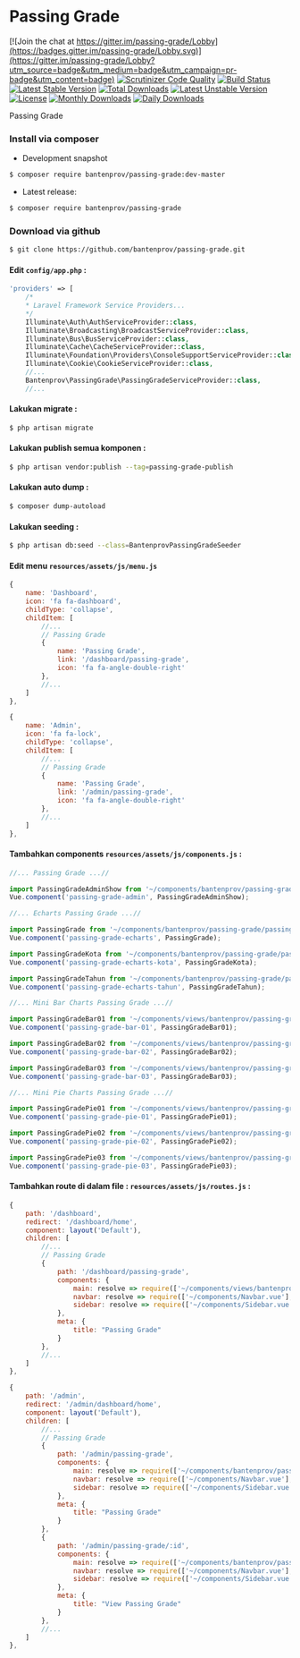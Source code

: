 # Passing Grade

[![Join the chat at https://gitter.im/passing-grade/Lobby](https://badges.gitter.im/passing-grade/Lobby.svg)](https://gitter.im/passing-grade/Lobby?utm_source=badge&utm_medium=badge&utm_campaign=pr-badge&utm_content=badge)
[![Scrutinizer Code Quality](https://scrutinizer-ci.com/g/bantenprov/passing-grade/badges/quality-score.png?b=master)](https://scrutinizer-ci.com/g/bantenprov/passing-grade/?branch=master)
[![Build Status](https://scrutinizer-ci.com/g/bantenprov/passing-grade/badges/build.png?b=master)](https://scrutinizer-ci.com/g/bantenprov/passing-grade/build-status/master)
[![Latest Stable Version](https://poser.pugx.org/bantenprov/passing-grade/v/stable)](https://packagist.org/packages/bantenprov/passing-grade)
[![Total Downloads](https://poser.pugx.org/bantenprov/passing-grade/downloads)](https://packagist.org/packages/bantenprov/passing-grade)
[![Latest Unstable Version](https://poser.pugx.org/bantenprov/passing-grade/v/unstable)](https://packagist.org/packages/bantenprov/passing-grade)
[![License](https://poser.pugx.org/bantenprov/passing-grade/license)](https://packagist.org/packages/bantenprov/passing-grade)
[![Monthly Downloads](https://poser.pugx.org/bantenprov/passing-grade/d/monthly)](https://packagist.org/packages/bantenprov/passing-grade)
[![Daily Downloads](https://poser.pugx.org/bantenprov/passing-grade/d/daily)](https://packagist.org/packages/bantenprov/passing-grade)

Passing Grade

### Install via composer

- Development snapshot

```bash
$ composer require bantenprov/passing-grade:dev-master
```

- Latest release:

```bash
$ composer require bantenprov/passing-grade
```

### Download via github

```bash
$ git clone https://github.com/bantenprov/passing-grade.git
```

#### Edit `config/app.php` :

```php
'providers' => [
    /*
    * Laravel Framework Service Providers...
    */
    Illuminate\Auth\AuthServiceProvider::class,
    Illuminate\Broadcasting\BroadcastServiceProvider::class,
    Illuminate\Bus\BusServiceProvider::class,
    Illuminate\Cache\CacheServiceProvider::class,
    Illuminate\Foundation\Providers\ConsoleSupportServiceProvider::class,
    Illuminate\Cookie\CookieServiceProvider::class,
    //...
    Bantenprov\PassingGrade\PassingGradeServiceProvider::class,
    //...
```

#### Lakukan migrate :

```bash
$ php artisan migrate
```

#### Lakukan publish semua komponen :

```bash
$ php artisan vendor:publish --tag=passing-grade-publish
```

#### Lakukan auto dump :

```bash
$ composer dump-autoload
```

#### Lakukan seeding :

```bash
$ php artisan db:seed --class=BantenprovPassingGradeSeeder
```

#### Edit menu `resources/assets/js/menu.js`

```javascript
{
    name: 'Dashboard',
    icon: 'fa fa-dashboard',
    childType: 'collapse',
    childItem: [
        //...
        // Passing Grade
        {
            name: 'Passing Grade',
            link: '/dashboard/passing-grade',
            icon: 'fa fa-angle-double-right'
        },
        //...
    ]
},
```

```javascript
{
    name: 'Admin',
    icon: 'fa fa-lock',
    childType: 'collapse',
    childItem: [
        //...
        // Passing Grade
        {
            name: 'Passing Grade',
            link: '/admin/passing-grade',
            icon: 'fa fa-angle-double-right'
        },
        //...
    ]
},
```

#### Tambahkan components `resources/assets/js/components.js` :

```javascript
//... Passing Grade ...//

import PassingGradeAdminShow from '~/components/bantenprov/passing-grade/passing-grade/PassingGradeAdmin.show.vue';
Vue.component('passing-grade-admin', PassingGradeAdminShow);

//... Echarts Passing Grade ...//

import PassingGrade from '~/components/bantenprov/passing-grade/passing-grade/PassingGrade.chart.vue';
Vue.component('passing-grade-echarts', PassingGrade);

import PassingGradeKota from '~/components/bantenprov/passing-grade/passing-grade/PassingGradeKota.chart.vue';
Vue.component('passing-grade-echarts-kota', PassingGradeKota);

import PassingGradeTahun from '~/components/bantenprov/passing-grade/passing-grade/PassingGradeTahun.chart.vue';
Vue.component('passing-grade-echarts-tahun', PassingGradeTahun);

//... Mini Bar Charts Passing Grade ...//

import PassingGradeBar01 from '~/components/views/bantenprov/passing-grade/passing-grade/PassingGradeBar01.vue';
Vue.component('passing-grade-bar-01', PassingGradeBar01);

import PassingGradeBar02 from '~/components/views/bantenprov/passing-grade/passing-grade/PassingGradeBar02.vue';
Vue.component('passing-grade-bar-02', PassingGradeBar02);

import PassingGradeBar03 from '~/components/views/bantenprov/passing-grade/passing-grade/PassingGradeBar03.vue';
Vue.component('passing-grade-bar-03', PassingGradeBar03);

//... Mini Pie Charts Passing Grade ...//

import PassingGradePie01 from '~/components/views/bantenprov/passing-grade/passing-grade/PassingGradePie01.vue';
Vue.component('passing-grade-pie-01', PassingGradePie01);

import PassingGradePie02 from '~/components/views/bantenprov/passing-grade/passing-grade/PassingGradePie02.vue';
Vue.component('passing-grade-pie-02', PassingGradePie02);

import PassingGradePie03 from '~/components/views/bantenprov/passing-grade/passing-grade/PassingGradePie03.vue';
Vue.component('passing-grade-pie-03', PassingGradePie03);
```

#### Tambahkan route di dalam file : `resources/assets/js/routes.js` :

```javascript
{
    path: '/dashboard',
    redirect: '/dashboard/home',
    component: layout('Default'),
    children: [
        //...
        // Passing Grade
        {
            path: '/dashboard/passing-grade',
            components: {
                main: resolve => require(['~/components/views/bantenprov/passing-grade/passing-grade/PassingGradeDashboard.vue'], resolve),
                navbar: resolve => require(['~/components/Navbar.vue'], resolve),
                sidebar: resolve => require(['~/components/Sidebar.vue'], resolve)
            },
            meta: {
                title: "Passing Grade"
            }
        },
        //...
    ]
},
```

```javascript
{
    path: '/admin',
    redirect: '/admin/dashboard/home',
    component: layout('Default'),
    children: [
        //...
        // Passing Grade
        {
            path: '/admin/passing-grade',
            components: {
                main: resolve => require(['~/components/bantenprov/passing-grade/passing-grade/PassingGrade.index.vue'], resolve),
                navbar: resolve => require(['~/components/Navbar.vue'], resolve),
                sidebar: resolve => require(['~/components/Sidebar.vue'], resolve)
            },
            meta: {
                title: "Passing Grade"
            }
        },
        {
            path: '/admin/passing-grade/:id',
            components: {
                main: resolve => require(['~/components/bantenprov/passing-grade/passing-grade/PassingGrade.show.vue'], resolve),
                navbar: resolve => require(['~/components/Navbar.vue'], resolve),
                sidebar: resolve => require(['~/components/Sidebar.vue'], resolve)
            },
            meta: {
                title: "View Passing Grade"
            }
        },
        //...
    ]
},
```
